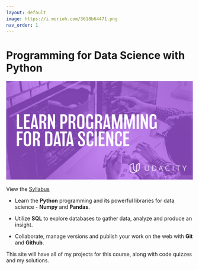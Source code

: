 ```yaml
---
layout: default
image: https://i.morioh.com/3618b64471.png
nav_order: 1
---
```


# Programming for Data Science with Python

![image](/assets/images/header_image.jpg)

View the [Syllabus](/assets/files/syllabus.pdf)


* Learn the **Python** programming and its powerful libraries for data science - **Numpy** and **Pandas**.

* Utilize **SQL** to explore databases to gather data, analyze and produce an insight.

* Collaborate, manage versions and publish your work on the web with **Git** and **Github**.

This site will have all of my projects for this course, along with code quizzes and my solutions.
